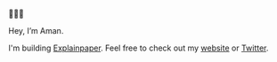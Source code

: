 🤷🏾‍♂️

Hey, I’m Aman.

I'm building [Explainpaper](https://www.explainpaper.com). Feel free to check out my [website](http://amanjha.dev) or [Twitter](https://twitter.com/amanjha__).
